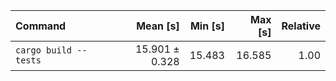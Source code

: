 | Command | Mean [s] | Min [s] | Max [s] | Relative |
|:---|---:|---:|---:|---:|
| `cargo build --tests` | 15.901 ± 0.328 | 15.483 | 16.585 | 1.00 |
